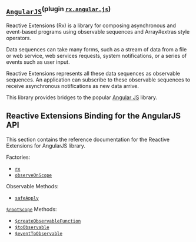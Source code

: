 ## [`AngularJS`](https://angularjs.org/)<sup>(plugin [`rx.angular.js`](https://github.com/Reactive-Extensions/rx.angular.js))</sup>

Reactive Extensions (Rx) is a library for composing asynchronous and event-based programs using observable sequences and Array#extras style operators.

Data sequences can take many forms, such as a stream of data from a file or web service, web services requests, system notifications, or a series of events such as user input.

Reactive Extensions represents all these data sequences as observable sequences. An application can subscribe to these observable sequences to receive asynchronous notifications as new data arrive. 

This library provides bridges to the popular [Angular JS](http://angularjs.org) library.

## Reactive Extensions Binding for the AngularJS API

This section contains the reference documentation for the Reactive Extensions for AngularJS library.

Factories:
- [`rx`](#rx)
- [`observeOnScope`](#observeonscopescope-watchexpression-objectequality)

Observable Methods:
- [`safeApply`](#safeapplyscope-fn)

[`$rootScope`](http://docs.angularjs.org/api/ng.$rootScope) Methods:
- [`$createObservableFunction`](#createobservablefunctionfunctionname-listener)
- [`$toObservable`](#toobservablewatchexpression-objectequality)
- [`$eventToObservable`](#eventtoobservable)